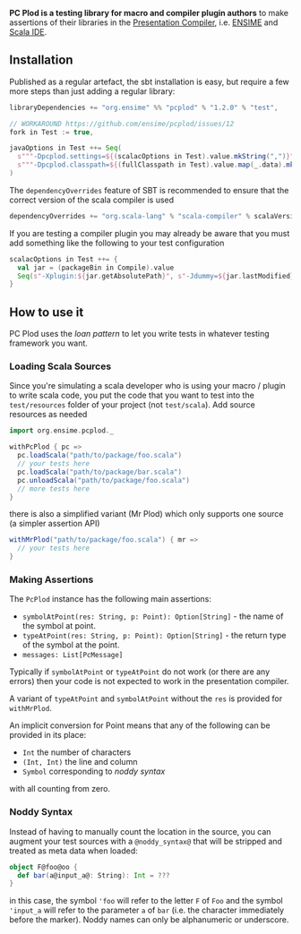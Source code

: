 **PC Plod is a testing library for macro and compiler plugin authors** to make assertions of their libraries in the [Presentation Compiler](http://scala-ide.org/docs/dev/architecture/presentation-compiler.html#scalapresentationcompiler), i.e. [ENSIME](http://ensime.org) and [Scala IDE](http://scala-ide.org/).

## Installation

Published as a regular artefact, the sbt installation is easy, but require a few more steps than just adding a regular library:

```scala
libraryDependencies += "org.ensime" %% "pcplod" % "1.2.0" % "test",

// WORKAROUND https://github.com/ensime/pcplod/issues/12
fork in Test := true,

javaOptions in Test ++= Seq(
  s"""-Dpcplod.settings=${(scalacOptions in Test).value.mkString(",")}""",
  s"""-Dpcplod.classpath=${(fullClasspath in Test).value.map(_.data).mkString(",")}"""
)
```

The `dependencyOverrides` feature of SBT is recommended to ensure that the correct version of the scala compiler is used

```scala
dependencyOverrides += "org.scala-lang" % "scala-compiler" % scalaVersion.value
```

If you are testing a compiler plugin you may already be aware that you must add something like the following to your test configuration

```scala
scalacOptions in Test ++= {
  val jar = (packageBin in Compile).value
  Seq(s"-Xplugin:${jar.getAbsolutePath}", s"-Jdummy=${jar.lastModified}") // ensures recompile
}
```

## How to use it

PC Plod uses the *loan pattern* to let you write tests in whatever testing framework you want.

### Loading Scala Sources

Since you're simulating a scala developer who is using your macro / plugin to write scala code, you put the code that you want to test into the `test/resources` folder of your project (not `test/scala`). Add source resources as needed

```scala
import org.ensime.pcplod._
```

```scala
withPcPlod { pc =>
  pc.loadScala("path/to/package/foo.scala")
  // your tests here
  pc.loadScala("path/to/package/bar.scala")
  pc.unloadScala("path/to/package/foo.scala")
  // more tests here
}
```

there is also a simplified variant (Mr Plod) which only supports one source (a simpler assertion API)

```scala
withMrPlod("path/to/package/foo.scala") { mr =>
  // your tests here
}
```

### Making Assertions

The `PcPlod` instance has the following main assertions:

- `symbolAtPoint(res: String, p: Point): Option[String]` - the name of the symbol at point.
- `typeAtPoint(res: String, p: Point): Option[String]` - the return type of the symbol at the point.
- `messages: List[PcMessage]`

Typically if `symbolAtPoint` or `typeAtPoint` do not work (or there are any errors) then your code is not expected to work in the presentation compiler.

A variant of `typeAtPoint` and `symbolAtPoint` without the `res` is provided for `withMrPlod`.

An implicit conversion for Point means that any of the following can be provided in its place:

- `Int` the number of characters
- `(Int, Int)` the line and column
- `Symbol` corresponding to *noddy syntax*

with all counting from zero.

### Noddy Syntax

Instead of having to manually count the location in the source, you can augment your test sources with a `@noddy_syntax@` that will be stripped and treated as meta data when loaded:

```scala
object F@foo@oo {
  def bar(a@input_a@: String): Int = ???
}
```

in this case, the symbol `'foo` will refer to the letter `F` of `Foo` and the symbol `'input_a` will refer to the parameter `a` of `bar` (i.e. the character immediately before the marker). Noddy names can only be alphanumeric or underscore.
